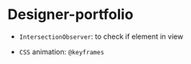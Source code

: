 # Designer-portfolio

-   `IntersectionObserver`: to check if element in view

-   `CSS` animation: `@keyframes`
